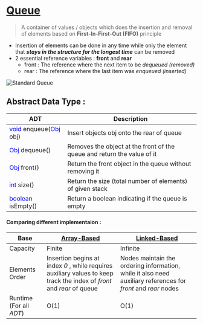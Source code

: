 # [Queue](https://github.com/GohEeEn/Data-Structures-and-Algorithms/tree/master/Java/Queue)

> A container of values / objects which does the insertion and removal of elements based on **First-In-First-Out (FIFO)** principle

* Insertion of elements can be done in any time while only the element that ***stays in the structure for the longest time*** can be removed
* 2 essential reference variables : **front** and **rear**
    * front : The reference where the next item to be *dequeued (removed)*
    * rear  : The reference where the last item was *enqueued (inserted)*

![Standard Queue](/Data-Structures-and-Algorithms/images/Queue.jpg)

## Abstract Data Type :

ADT | Description
---|---
<span style="color:blue;">void</span> enqueue(<span style="color:blue;">Obj</span> obj) | Insert objects obj onto the rear of queue
<span style="color:blue;">Obj</span> dequeue() |Removes the object at the front of the queue and return the value of it
<span style="color:blue;">Obj</span> front() | Return the front object in the queue without removing it
<span style="color:blue;">int</span> size() | Return the size (total number of elements) of given stack
<span style="color:blue;">boolean</span> isEmpty() | Return a boolean indicating if the queue is empty

#### Comparing different implementaion :

Base | [Array-Based](https://github.com/GohEeEn/Data-Structures-and-Algorithms/blob/master/Java/Queue/ArrayQueue.java) | [Linked-Based](https://github.com/GohEeEn/Data-Structures-and-Algorithms/blob/master/Java/Queue/LinkedListQueue.java)
--|--|--
Capacity | Finite | Infinite
Elements Order | Insertion begins at index *0* , while requires auxiliary values to keep track the index of *front* and *rear* of queue | Nodes maintain the ordering information, while it also need auxiliary references for *front* and *rear* nodes
Runtime (For all *ADT*) | O(1) | O(1)

